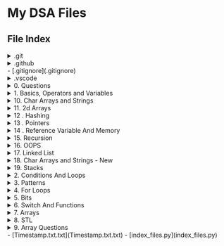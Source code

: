 # My DSA Files

## File Index

<!-- FILE_INDEX_START -->
<details><summary>.git</summary>
- [FETCH_HEAD](.git/FETCH_HEAD)
- [HEAD](.git/HEAD)
- [config](.git/config)
- [description](.git/description)
<details><summary>hooks</summary>
- [applypatch-msg.sample](.git/hooks/applypatch-msg.sample)
- [commit-msg.sample](.git/hooks/commit-msg.sample)
- [fsmonitor-watchman.sample](.git/hooks/fsmonitor-watchman.sample)
- [post-update.sample](.git/hooks/post-update.sample)
- [pre-applypatch.sample](.git/hooks/pre-applypatch.sample)
- [pre-commit.sample](.git/hooks/pre-commit.sample)
- [pre-merge-commit.sample](.git/hooks/pre-merge-commit.sample)
- [pre-push.sample](.git/hooks/pre-push.sample)
- [pre-rebase.sample](.git/hooks/pre-rebase.sample)
- [pre-receive.sample](.git/hooks/pre-receive.sample)
- [prepare-commit-msg.sample](.git/hooks/prepare-commit-msg.sample)
- [push-to-checkout.sample](.git/hooks/push-to-checkout.sample)
- [sendemail-validate.sample](.git/hooks/sendemail-validate.sample)
- [update.sample](.git/hooks/update.sample)
</details>
- [index](.git/index)
<details><summary>info</summary>
- [exclude](.git/info/exclude)
</details>
<details><summary>logs</summary>
- [HEAD](.git/logs/HEAD)
<details><summary>refs</summary>
<details><summary>heads</summary>
- [main](.git/logs/refs/heads/main)
</details>
<details><summary>remotes</summary>
<details><summary>origin</summary>
- [main](.git/logs/refs/remotes/origin/main)
</details>
</details>
</details>
</details>
<details><summary>objects</summary>
<details><summary>pack</summary>
- [pack-702a784c4dff57410cad0e2cdeb038b1ccfe0fd5.idx](.git/objects/pack/pack-702a784c4dff57410cad0e2cdeb038b1ccfe0fd5.idx)
- [pack-702a784c4dff57410cad0e2cdeb038b1ccfe0fd5.pack](.git/objects/pack/pack-702a784c4dff57410cad0e2cdeb038b1ccfe0fd5.pack)
- [pack-702a784c4dff57410cad0e2cdeb038b1ccfe0fd5.rev](.git/objects/pack/pack-702a784c4dff57410cad0e2cdeb038b1ccfe0fd5.rev)
</details>
</details>
<details><summary>refs</summary>
<details><summary>heads</summary>
- [main](.git/refs/heads/main)
</details>
<details><summary>remotes</summary>
<details><summary>origin</summary>
- [main](.git/refs/remotes/origin/main)
</details>
</details>
</details>
- [shallow](.git/shallow)
</details>
<details><summary>.github</summary>
<details><summary>workflows</summary>
- [index-files.yml](.github/workflows/index-files.yml)
</details>
</details>
- [.gitignore](.gitignore)
<details><summary>.vscode</summary>
- [c_cpp_properties.json](.vscode/c_cpp_properties.json)
- [settings.json](.vscode/settings.json)
</details>
<details><summary>0. Questions</summary>
<details><summary>Code Studio , GFG</summary>
<details><summary>1. Basics</summary>
- [DataType.cpp](0. Questions/Code Studio , GFG/1. Basics/DataType.cpp)
- [FA-1ECE.cpp](0. Questions/Code Studio , GFG/1. Basics/FA-1ECE.cpp)
- [FindCharacterCase.cpp](0. Questions/Code Studio , GFG/1. Basics/FindCharacterCase.cpp)
- [NthFibonacciNumber.cpp](0. Questions/Code Studio , GFG/1. Basics/NthFibonacciNumber.cpp)
- [Sumofeven&odd.cpp](0. Questions/Code Studio , GFG/1. Basics/Sumofeven&odd.cpp)
- [SwitchCasestatement.cpp](0. Questions/Code Studio , GFG/1. Basics/SwitchCasestatement.cpp)
- [if_else.cpp](0. Questions/Code Studio , GFG/1. Basics/if_else.cpp)
</details>
<details><summary>2. Basics Maths</summary>
- [CheckArmstrong.cpp](0. Questions/Code Studio , GFG/2. Basics Maths/CheckArmstrong.cpp)
- [CountDigits.cpp](0. Questions/Code Studio , GFG/2. Basics Maths/CountDigits.cpp)
- [GCDorHCF.cpp](0. Questions/Code Studio , GFG/2. Basics Maths/GCDorHCF.cpp)
- [Palindromenumber.cpp](0. Questions/Code Studio , GFG/2. Basics Maths/Palindromenumber.cpp)
- [ReverseBits.cpp](0. Questions/Code Studio , GFG/2. Basics Maths/ReverseBits.cpp)
- [checkprime.cpp](0. Questions/Code Studio , GFG/2. Basics Maths/checkprime.cpp)
- [sumofalld.cpp](0. Questions/Code Studio , GFG/2. Basics Maths/sumofalld.cpp)
</details>
<details><summary>3. Sorting</summary>
- [bubblesort.cpp](0. Questions/Code Studio , GFG/3. Sorting/bubblesort.cpp)
- [insertionsort.cpp](0. Questions/Code Studio , GFG/3. Sorting/insertionsort.cpp)
- [selectionsort.cpp](0. Questions/Code Studio , GFG/3. Sorting/selectionsort.cpp)
</details>
<details><summary>4. Arrays</summary>
<details><summary>1. Easy Questions</summary>
- [CheckSortedArray.cpp](0. Questions/Code Studio , GFG/4. Arrays/1. Easy Questions/CheckSortedArray.cpp)
- [FindTheSingleElement.cpp](0. Questions/Code Studio , GFG/4. Arrays/1. Easy Questions/FindTheSingleElement.cpp)
- [LargestElement.cpp](0. Questions/Code Studio , GFG/4. Arrays/1. Easy Questions/LargestElement.cpp)
- [Left-Rotate-Array.cpp](0. Questions/Code Studio , GFG/4. Arrays/1. Easy Questions/Left-Rotate-Array.cpp)
- [LinearSearch.cpp](0. Questions/Code Studio , GFG/4. Arrays/1. Easy Questions/LinearSearch.cpp)
- [LongestSubarrayWithSumK.cpp](0. Questions/Code Studio , GFG/4. Arrays/1. Easy Questions/LongestSubarrayWithSumK.cpp)
- [LongestSubarraywithsumkpositiveandnegative.cpp](0. Questions/Code Studio , GFG/4. Arrays/1. Easy Questions/LongestSubarraywithsumkpositiveandnegative.cpp)
- [Merge2SortedArray.cpp](0. Questions/Code Studio , GFG/4. Arrays/1. Easy Questions/Merge2SortedArray.cpp)
- [MoveZerostoEnd.cpp](0. Questions/Code Studio , GFG/4. Arrays/1. Easy Questions/MoveZerostoEnd.cpp)
- [PrintLikeAWave.cpp](0. Questions/Code Studio , GFG/4. Arrays/1. Easy Questions/PrintLikeAWave.cpp)
- [RemoveDuplicatesfromSortedArray.cpp](0. Questions/Code Studio , GFG/4. Arrays/1. Easy Questions/RemoveDuplicatesfromSortedArray.cpp)
- [Rotatarray.cpp](0. Questions/Code Studio , GFG/4. Arrays/1. Easy Questions/Rotatarray.cpp)
- [SecondLargestNumber.cpp](0. Questions/Code Studio , GFG/4. Arrays/1. Easy Questions/SecondLargestNumber.cpp)
- [Traffic.cpp](0. Questions/Code Studio , GFG/4. Arrays/1. Easy Questions/Traffic.cpp)
</details>
<details><summary>2. Medium Questions</summary>
- [AlternateNumbers.cpp](0. Questions/Code Studio , GFG/4. Arrays/2. Medium Questions/AlternateNumbers.cpp)
- [Besttimetobuyandsellstock.cpp](0. Questions/Code Studio , GFG/4. Arrays/2. Medium Questions/Besttimetobuyandsellstock.cpp)
- [CountAllSubarraysWithGivenSum.cpp](0. Questions/Code Studio , GFG/4. Arrays/2. Medium Questions/CountAllSubarraysWithGivenSum.cpp)
- [KadanesAlgorithmmaximumsubarraysum.cpp](0. Questions/Code Studio , GFG/4. Arrays/2. Medium Questions/KadanesAlgorithmmaximumsubarraysum.cpp)
- [LongestSuccessiveElements.cpp](0. Questions/Code Studio , GFG/4. Arrays/2. Medium Questions/LongestSuccessiveElements.cpp)
- [MajorityElement.cpp](0. Questions/Code Studio , GFG/4. Arrays/2. Medium Questions/MajorityElement.cpp)
- [MaximumSubarraySum.cpp](0. Questions/Code Studio , GFG/4. Arrays/2. Medium Questions/MaximumSubarraySum.cpp)
- [NextGreaterPermutation.cpp](0. Questions/Code Studio , GFG/4. Arrays/2. Medium Questions/NextGreaterPermutation.cpp)
- [RotateTheMatrix.cpp](0. Questions/Code Studio , GFG/4. Arrays/2. Medium Questions/RotateTheMatrix.cpp)
- [SortAnArrayof0s1sand2s.cpp](0. Questions/Code Studio , GFG/4. Arrays/2. Medium Questions/SortAnArrayof0s1sand2s.cpp)
- [SpiralMatrix.cpp](0. Questions/Code Studio , GFG/4. Arrays/2. Medium Questions/SpiralMatrix.cpp)
- [SuperiorElements.cpp](0. Questions/Code Studio , GFG/4. Arrays/2. Medium Questions/SuperiorElements.cpp)
- [TwoSum.cpp](0. Questions/Code Studio , GFG/4. Arrays/2. Medium Questions/TwoSum.cpp)
- [zeromatrix.cpp](0. Questions/Code Studio , GFG/4. Arrays/2. Medium Questions/zeromatrix.cpp)
</details>
<details><summary>3. Hard Questions</summary>
- [4Sum.cpp](0. Questions/Code Studio , GFG/4. Arrays/3. Hard Questions/4Sum.cpp)
- [LongestSubarrayWithZeroSum.cpp](0. Questions/Code Studio , GFG/4. Arrays/3. Hard Questions/LongestSubarrayWithZeroSum.cpp)
- [MajorityElementnby3.cpp](0. Questions/Code Studio , GFG/4. Arrays/3. Hard Questions/MajorityElementnby3.cpp)
- [Merge TwSortedArraysWithoutExtraSpace.cpp](0. Questions/Code Studio , GFG/4. Arrays/3. Hard Questions/Merge TwSortedArraysWithoutExtraSpace.cpp)
- [MergeAllOverlappingIntervals.cpp](0. Questions/Code Studio , GFG/4. Arrays/3. Hard Questions/MergeAllOverlappingIntervals.cpp)
- [PrintPascalTriangle.cpp](0. Questions/Code Studio , GFG/4. Arrays/3. Hard Questions/PrintPascalTriangle.cpp)
- [SubarrayswithXOR.cpp](0. Questions/Code Studio , GFG/4. Arrays/3. Hard Questions/SubarrayswithXOR.cpp)
- [ThreeSum.cpp](0. Questions/Code Studio , GFG/4. Arrays/3. Hard Questions/ThreeSum.cpp)
</details>
</details>
<details><summary>5. Binary Search</summary>
<details><summary>1. BS on 1D</summary>
- [BinarySearch.cpp](0. Questions/Code Studio , GFG/5. Binary Search/1. BS on 1D/BinarySearch.cpp)
- [CeilTheFloor.CPP](0. Questions/Code Studio , GFG/5. Binary Search/1. BS on 1D/CeilTheFloor.CPP)
- [FindPeakElement.cpp](0. Questions/Code Studio , GFG/5. Binary Search/1. BS on 1D/FindPeakElement.cpp)
- [FirstandLastPositionofanElementInSortedArray.cpp](0. Questions/Code Studio , GFG/5. Binary Search/1. BS on 1D/FirstandLastPositionofanElementInSortedArray.cpp)
- [ImplementLowerBound.cpp](0. Questions/Code Studio , GFG/5. Binary Search/1. BS on 1D/ImplementLowerBound.cpp)
- [ImplementUpperBound.cpp](0. Questions/Code Studio , GFG/5. Binary Search/1. BS on 1D/ImplementUpperBound.cpp)
- [MinimuminRotatedSortedArray.cpp](0. Questions/Code Studio , GFG/5. Binary Search/1. BS on 1D/MinimuminRotatedSortedArray.cpp)
- [Numberofoccurrence.cpp](0. Questions/Code Studio , GFG/5. Binary Search/1. BS on 1D/Numberofoccurrence.cpp)
- [Rotation.cpp](0. Questions/Code Studio , GFG/5. Binary Search/1. BS on 1D/Rotation.cpp)
- [SearchInARotatedSortedArrayII.cpp](0. Questions/Code Studio , GFG/5. Binary Search/1. BS on 1D/SearchInARotatedSortedArrayII.cpp)
- [SearchInRotatedSortedArray.cpp](0. Questions/Code Studio , GFG/5. Binary Search/1. BS on 1D/SearchInRotatedSortedArray.cpp)
- [SearchInsertPosition.cpp](0. Questions/Code Studio , GFG/5. Binary Search/1. BS on 1D/SearchInsertPosition.cpp)
- [SingleElementinaSortedArray.cpp](0. Questions/Code Studio , GFG/5. Binary Search/1. BS on 1D/SingleElementinaSortedArray.cpp)
</details>
<details><summary>2. BS on Ans</summary>
- [FindNthRootOfM.cpp](0. Questions/Code Studio , GFG/5. Binary Search/2. BS on Ans/FindNthRootOfM.cpp)
- [KokoEatingBananas.cpp](0. Questions/Code Studio , GFG/5. Binary Search/2. BS on Ans/KokoEatingBananas.cpp)
- [SquareRootofanumber.cpp](0. Questions/Code Studio , GFG/5. Binary Search/2. BS on Ans/SquareRootofanumber.cpp)
</details>
</details>
<details><summary>6. Recursion</summary>
- [RatInAMaze.cpp](0. Questions/Code Studio , GFG/6. Recursion/RatInAMaze.cpp)
</details>
</details>
<details><summary>LeetCode</summary>
<details><summary>1. Basic Maths</summary>
- [Palindromenumber.cpp](0. Questions/LeetCode/1. Basic Maths/Palindromenumber.cpp)
- [ReverseNumbers.cpp](0. Questions/LeetCode/1. Basic Maths/ReverseNumbers.cpp)
</details>
<details><summary>2. Arrays</summary>
<details><summary>1. Easy Questions</summary>
- [ArrayIsSortedandRotated.cpp](0. Questions/LeetCode/2. Arrays/1. Easy Questions/ArrayIsSortedandRotated.cpp)
- [MaxConsecutiveOnes.cpp](0. Questions/LeetCode/2. Arrays/1. Easy Questions/MaxConsecutiveOnes.cpp)
- [MissingNumber.cpp](0. Questions/LeetCode/2. Arrays/1. Easy Questions/MissingNumber.cpp)
- [MoveZeroes.cpp](0. Questions/LeetCode/2. Arrays/1. Easy Questions/MoveZeroes.cpp)
- [RemoveDuplicatesfromSortedArray.cpp](0. Questions/LeetCode/2. Arrays/1. Easy Questions/RemoveDuplicatesfromSortedArray.cpp)
- [RotateArray.cpp](0. Questions/LeetCode/2. Arrays/1. Easy Questions/RotateArray.cpp)
- [SingleNumber.cpp](0. Questions/LeetCode/2. Arrays/1. Easy Questions/SingleNumber.cpp)
</details>
<details><summary>2. Medium Questions</summary>
- [BestTimetoBuyandSellStock.cpp](0. Questions/LeetCode/2. Arrays/2. Medium Questions/BestTimetoBuyandSellStock.cpp)
- [MajorityElement.cpp](0. Questions/LeetCode/2. Arrays/2. Medium Questions/MajorityElement.cpp)
- [MaximumSubarray.cpp](0. Questions/LeetCode/2. Arrays/2. Medium Questions/MaximumSubarray.cpp)
- [NextPermutation.cpp](0. Questions/LeetCode/2. Arrays/2. Medium Questions/NextPermutation.cpp)
- [RearrangeArrayElementsbySign.cpp](0. Questions/LeetCode/2. Arrays/2. Medium Questions/RearrangeArrayElementsbySign.cpp)
- [RotateImage.cpp](0. Questions/LeetCode/2. Arrays/2. Medium Questions/RotateImage.cpp)
- [SetMatrixZeroes.cpp](0. Questions/LeetCode/2. Arrays/2. Medium Questions/SetMatrixZeroes.cpp)
- [SortColors.cpp](0. Questions/LeetCode/2. Arrays/2. Medium Questions/SortColors.cpp)
- [SpiralMatrix.cpp](0. Questions/LeetCode/2. Arrays/2. Medium Questions/SpiralMatrix.cpp)
- [SubarraySumEqualsK.cpp](0. Questions/LeetCode/2. Arrays/2. Medium Questions/SubarraySumEqualsK.cpp)
- [TwoSum.cpp](0. Questions/LeetCode/2. Arrays/2. Medium Questions/TwoSum.cpp)
</details>
<details><summary>3. Hard Questions</summary>
- [3Sum.cpp](0. Questions/LeetCode/2. Arrays/3. Hard Questions/3Sum.cpp)
- [4Sum.cpp](0. Questions/LeetCode/2. Arrays/3. Hard Questions/4Sum.cpp)
- [MajorityElementII.cpp](0. Questions/LeetCode/2. Arrays/3. Hard Questions/MajorityElementII.cpp)
- [MergeIntervals.cpp](0. Questions/LeetCode/2. Arrays/3. Hard Questions/MergeIntervals.cpp)
- [MergeSortedArray.cpp](0. Questions/LeetCode/2. Arrays/3. Hard Questions/MergeSortedArray.cpp)
- [PascalTriangle.cpp](0. Questions/LeetCode/2. Arrays/3. Hard Questions/PascalTriangle.cpp)
</details>
</details>
<details><summary>3. Binary Search</summary>
<details><summary>1. BS on 1D</summary>
- [BinarySearch.cpp](0. Questions/LeetCode/3. Binary Search/1. BS on 1D/BinarySearch.cpp)
- [FindFirstandLastPositionofElementinSortedArray.cpp](0. Questions/LeetCode/3. Binary Search/1. BS on 1D/FindFirstandLastPositionofElementinSortedArray.cpp)
- [FindMinimuminRotatedSortedArray.cpp](0. Questions/LeetCode/3. Binary Search/1. BS on 1D/FindMinimuminRotatedSortedArray.cpp)
- [FindPeakElement.cpp](0. Questions/LeetCode/3. Binary Search/1. BS on 1D/FindPeakElement.cpp)
- [SearchInsertPosition.cpp](0. Questions/LeetCode/3. Binary Search/1. BS on 1D/SearchInsertPosition.cpp)
- [SearchinRotatedSortedArray.cpp](0. Questions/LeetCode/3. Binary Search/1. BS on 1D/SearchinRotatedSortedArray.cpp)
- [SearchinRotatedSortedArrayII.cpp](0. Questions/LeetCode/3. Binary Search/1. BS on 1D/SearchinRotatedSortedArrayII.cpp)
- [SingleElementinaSortedArray.cpp](0. Questions/LeetCode/3. Binary Search/1. BS on 1D/SingleElementinaSortedArray.cpp)
</details>
<details><summary>2. BS on Ans</summary>
- [AggressiveCows.cpp](0. Questions/LeetCode/3. Binary Search/2. BS on Ans/AggressiveCows.cpp)
- [AllocateBooks.cpp](0. Questions/LeetCode/3. Binary Search/2. BS on Ans/AllocateBooks.cpp)
- [CapacityToShipPackagesWithinDDays.cpp](0. Questions/LeetCode/3. Binary Search/2. BS on Ans/CapacityToShipPackagesWithinDDays.cpp)
- [FindtheSmallestDivisorGivenaThreshold.cpp](0. Questions/LeetCode/3. Binary Search/2. BS on Ans/FindtheSmallestDivisorGivenaThreshold.cpp)
- [KokoEatingBananas.cpp](0. Questions/LeetCode/3. Binary Search/2. BS on Ans/KokoEatingBananas.cpp)
- [KthMissingPositiveNumber.cpp](0. Questions/LeetCode/3. Binary Search/2. BS on Ans/KthMissingPositiveNumber.cpp)
- [MinimumNumberofDaystoMakemBouquets.cpp](0. Questions/LeetCode/3. Binary Search/2. BS on Ans/MinimumNumberofDaystoMakemBouquets.cpp)
- [Painter'sPartitionProblem.cpp](0. Questions/LeetCode/3. Binary Search/2. BS on Ans/Painter'sPartitionProblem.cpp)
- [SplitArrayLargestSum.cpp](0. Questions/LeetCode/3. Binary Search/2. BS on Ans/SplitArrayLargestSum.cpp)
</details>
</details>
<details><summary>4. Recursion And Backtracking</summary>
- [FibonacciNumber.cpp](0. Questions/LeetCode/4. Recursion And Backtracking/FibonacciNumber.cpp)
- [LetterCombinationsofaPhoneNumber.cpp](0. Questions/LeetCode/4. Recursion And Backtracking/LetterCombinationsofaPhoneNumber.cpp)
- [Permutations.cpp](0. Questions/LeetCode/4. Recursion And Backtracking/Permutations.cpp)
- [RatInAMaze.cpp](0. Questions/LeetCode/4. Recursion And Backtracking/RatInAMaze.cpp)
- [Subsets.cpp](0. Questions/LeetCode/4. Recursion And Backtracking/Subsets.cpp)
- [sort_array.cpp](0. Questions/LeetCode/4. Recursion And Backtracking/sort_array.cpp)
</details>
</details>
</details>
<details><summary>1. Basics, Operators and Variables</summary>
- [hello.cpp](1. Basics, Operators and Variables/hello.cpp)
- [operators.cpp](1. Basics, Operators and Variables/operators.cpp)
- [typecasting.cpp](1. Basics, Operators and Variables/typecasting.cpp)
- [variables.cpp](1. Basics, Operators and Variables/variables.cpp)
</details>
<details><summary>10. Char Arrays and Strings</summary>
- [char_1.cpp](10. Char Arrays and Strings/char_1.cpp)
- [char_2.cpp](10. Char Arrays and Strings/char_2.cpp)
- [char_3.cpp](10. Char Arrays and Strings/char_3.cpp)
- [char_4.cpp](10. Char Arrays and Strings/char_4.cpp)
- [char_6.cpp](10. Char Arrays and Strings/char_6.cpp)
</details>
<details><summary>11. 2d Arrays</summary>
- [2d_arr_1.cpp](11. 2d Arrays/2d_arr_1.cpp)
- [2d_linear_search.cpp](11. 2d Arrays/2d_linear_search.cpp)
- [2d_maxrowsum.cpp](11. 2d Arrays/2d_maxrowsum.cpp)
- [2d_printrowsum.cpp](11. 2d Arrays/2d_printrowsum.cpp)
</details>
<details><summary>12 . Hashing</summary>
- [hashing_1.cpp](12 . Hashing/hashing_1.cpp)
- [hashmaps_1.cpp](12 . Hashing/hashmaps_1.cpp)
- [hasing_2.cpp](12 . Hashing/hasing_2.cpp)
</details>
<details><summary>13 . Pointers</summary>
- [doubleptr_1.cpp](13 . Pointers/doubleptr_1.cpp)
- [ptr_1.cpp](13 . Pointers/ptr_1.cpp)
- [ptr_arrays.cpp](13 . Pointers/ptr_arrays.cpp)
- [ptr_char.cpp](13 . Pointers/ptr_char.cpp)
- [ptr_functions_1.cpp](13 . Pointers/ptr_functions_1.cpp)
- [ptr_functioons_2.cpp](13 . Pointers/ptr_functioons_2.cpp)
</details>
<details><summary>14 . Reference Variable And Memory</summary>
- [default_argument.cpp](14 . Reference Variable And Memory/default_argument.cpp)
- [dyanmic_2.cpp](14 . Reference Variable And Memory/dyanmic_2.cpp)
- [dyanmic_3.cpp](14 . Reference Variable And Memory/dyanmic_3.cpp)
- [dynamic_1.cpp](14 . Reference Variable And Memory/dynamic_1.cpp)
- [inlinefunction.cpp](14 . Reference Variable And Memory/inlinefunction.cpp)
- [macros.cpp](14 . Reference Variable And Memory/macros.cpp)
- [ref_1.cpp](14 . Reference Variable And Memory/ref_1.cpp)
- [ref_2.cpp](14 . Reference Variable And Memory/ref_2.cpp)
</details>
<details><summary>15. Recursion</summary>
- [merge_sort.cpp](15. Recursion/merge_sort.cpp)
- [quick_sort.cpp](15. Recursion/quick_sort.cpp)
- [recursion_1.cpp](15. Recursion/recursion_1.cpp)
- [recursion_10.cpp](15. Recursion/recursion_10.cpp)
- [recursion_11.cpp](15. Recursion/recursion_11.cpp)
- [recursion_12.cpp](15. Recursion/recursion_12.cpp)
- [recursion_13.cpp](15. Recursion/recursion_13.cpp)
- [recursion_14_bubblesort.cpp](15. Recursion/recursion_14_bubblesort.cpp)
- [recursion_2.cpp](15. Recursion/recursion_2.cpp)
- [recursion_3.cpp](15. Recursion/recursion_3.cpp)
- [recursion_4.cpp](15. Recursion/recursion_4.cpp)
- [recursion_5.cpp](15. Recursion/recursion_5.cpp)
- [recursion_6.cpp](15. Recursion/recursion_6.cpp)
- [recursion_8_linearsearch.cpp](15. Recursion/recursion_8_linearsearch.cpp)
- [recursion_9_binarysearch.cpp](15. Recursion/recursion_9_binarysearch.cpp)
- [recursiopn_7.cpp](15. Recursion/recursiopn_7.cpp)
</details>
<details><summary>16. OOPS</summary>
- [oops_1.cpp](16. OOPS/oops_1.cpp)
- [oops_2_encapsulation.cpp](16. OOPS/oops_2_encapsulation.cpp)
- [oops_3_inheritance.cpp](16. OOPS/oops_3_inheritance.cpp)
</details>
<details><summary>17. Linked List</summary>
- [DLL_1.cpp](17. Linked List/DLL_1.cpp)
- [LL_1.cpp](17. Linked List/LL_1.cpp)
- [LL_2.cpp](17. Linked List/LL_2.cpp)
- [add_1.cpp](17. Linked List/add_1.cpp)
</details>
<details><summary>18. Char Arrays and Strings - New</summary>
- [KMP-algo.cpp](18. Char Arrays and Strings - New/KMP-algo.cpp)
- [allupeercase.cpp](18. Char Arrays and Strings - New/allupeercase.cpp)
- [char_arr_1.cpp](18. Char Arrays and Strings - New/char_arr_1.cpp)
- [checkpalindrome.cpp](18. Char Arrays and Strings - New/checkpalindrome.cpp)
- [insertspace.cpp](18. Char Arrays and Strings - New/insertspace.cpp)
- [lenofchararr.cpp](18. Char Arrays and Strings - New/lenofchararr.cpp)
- [reverseachararr.cpp](18. Char Arrays and Strings - New/reverseachararr.cpp)
</details>
<details><summary>19. Stacks</summary>
- [NStackInArr.cpp](19. Stacks/NStackInArr.cpp)
- [getNSL.cpp](19. Stacks/getNSL.cpp)
- [gteNSR.cpp](19. Stacks/gteNSR.cpp)
- [stacks_LL.cpp](19. Stacks/stacks_LL.cpp)
- [stacks_arr.cpp](19. Stacks/stacks_arr.cpp)
</details>
<details><summary>2. Conditions And Loops</summary>
- [if-else.cpp](2. Conditions And Loops/if-else.cpp)
- [if-else_3.cpp](2. Conditions And Loops/if-else_3.cpp)
- [if-else_4.cpp](2. Conditions And Loops/if-else_4.cpp)
- [is-else_2.cpp](2. Conditions And Loops/is-else_2.cpp)
- [while-loop_1.cpp](2. Conditions And Loops/while-loop_1.cpp)
- [while-loop_2.cpp](2. Conditions And Loops/while-loop_2.cpp)
- [while-loop_3.cpp](2. Conditions And Loops/while-loop_3.cpp)
- [while-loop_4.cpp](2. Conditions And Loops/while-loop_4.cpp)
</details>
<details><summary>3. Patterns</summary>
- [pattern_15.cpp](3. Patterns/pattern_15.cpp)
- [patterns_1.cpp](3. Patterns/patterns_1.cpp)
- [patterns_10.cpp](3. Patterns/patterns_10.cpp)
- [patterns_11.cpp](3. Patterns/patterns_11.cpp)
- [patterns_12.cpp](3. Patterns/patterns_12.cpp)
- [patterns_13.cpp](3. Patterns/patterns_13.cpp)
- [patterns_14.cpp](3. Patterns/patterns_14.cpp)
- [patterns_16.cpp](3. Patterns/patterns_16.cpp)
- [patterns_17.cpp](3. Patterns/patterns_17.cpp)
- [patterns_18.cpp](3. Patterns/patterns_18.cpp)
- [patterns_19.cpp](3. Patterns/patterns_19.cpp)
- [patterns_2.cpp](3. Patterns/patterns_2.cpp)
- [patterns_20.cpp](3. Patterns/patterns_20.cpp)
- [patterns_21.cpp](3. Patterns/patterns_21.cpp)
- [patterns_22.cpp](3. Patterns/patterns_22.cpp)
- [patterns_3.cpp](3. Patterns/patterns_3.cpp)
- [patterns_4.cpp](3. Patterns/patterns_4.cpp)
- [patterns_5.CPP](3. Patterns/patterns_5.CPP)
- [patterns_6.cpp](3. Patterns/patterns_6.cpp)
- [patterns_7.cpp](3. Patterns/patterns_7.cpp)
- [patterns_8.cpp](3. Patterns/patterns_8.cpp)
- [patterns_9.cpp](3. Patterns/patterns_9.cpp)
- [tempCodeRunnerFile.cpp](3. Patterns/tempCodeRunnerFile.cpp)
</details>
<details><summary>4. For Loops</summary>
- [for-loops_1.cpp](4. For Loops/for-loops_1.cpp)
- [for-loops_2.cpp](4. For Loops/for-loops_2.cpp)
- [for-loops_3.cpp](4. For Loops/for-loops_3.cpp)
- [for-loops_4.cpp](4. For Loops/for-loops_4.cpp)
</details>
<details><summary>5. Bits</summary>
- [binary-to-decimal.cpp](5. Bits/binary-to-decimal.cpp)
- [decimal-to-binary.cpp](5. Bits/decimal-to-binary.cpp)
</details>
<details><summary>6. Switch And Functions</summary>
- [function_1.cpp](6. Switch And Functions/function_1.cpp)
- [function_2.cpp](6. Switch And Functions/function_2.cpp)
- [function_3.cpp](6. Switch And Functions/function_3.cpp)
- [function_4.cpp](6. Switch And Functions/function_4.cpp)
- [function_5.cpp](6. Switch And Functions/function_5.cpp)
- [function_6.cpp](6. Switch And Functions/function_6.cpp)
- [switch_1.cpp](6. Switch And Functions/switch_1.cpp)
- [switch_2.cpp](6. Switch And Functions/switch_2.cpp)
- [switch_3.cpp](6. Switch And Functions/switch_3.cpp)
</details>
<details><summary>7. Arrays</summary>
- [aggressive_cows.cpp](7. Arrays/aggressive_cows.cpp)
- [arrays_1.cpp](7. Arrays/arrays_1.cpp)
- [arrays_2.cpp](7. Arrays/arrays_2.cpp)
- [arrays_3.cpp](7. Arrays/arrays_3.cpp)
- [arrays_4.cpp](7. Arrays/arrays_4.cpp)
- [arrays_5.cpp](7. Arrays/arrays_5.cpp)
- [arrays_6.cpp](7. Arrays/arrays_6.cpp)
- [binary_search_1.cpp](7. Arrays/binary_search_1.cpp)
- [book_allocation.cpp](7. Arrays/book_allocation.cpp)
- [bubble_sort_1.cpp](7. Arrays/bubble_sort_1.cpp)
- [bubble_sort_2.cpp](7. Arrays/bubble_sort_2.cpp)
- [first_last_occurence.cpp](7. Arrays/first_last_occurence.cpp)
- [insertion_sort_1.cpp](7. Arrays/insertion_sort_1.cpp)
- [insertion_sort_2.cpp](7. Arrays/insertion_sort_2.cpp)
- [linear_search.cpp](7. Arrays/linear_search.cpp)
- [painter_partition.cpp](7. Arrays/painter_partition.cpp)
- [pivot_element_1.cpp](7. Arrays/pivot_element_1.cpp)
- [pivot_element_2.cpp](7. Arrays/pivot_element_2.cpp)
- [reversearray.cpp](7. Arrays/reversearray.cpp)
- [selection_sort_1.cpp](7. Arrays/selection_sort_1.cpp)
- [swapalternate.cpp](7. Arrays/swapalternate.cpp)
- [zerosandone.cpp](7. Arrays/zerosandone.cpp)
</details>
<details><summary>8. STL</summary>
- [array.cpp](8. STL/array.cpp)
- [map.cpp](8. STL/map.cpp)
- [queue.cpp](8. STL/queue.cpp)
- [stack.cpp](8. STL/stack.cpp)
- [vectors.cpp](8. STL/vectors.cpp)
- [vectors_2.cpp](8. STL/vectors_2.cpp)
</details>
<details><summary>9. Array Questions</summary>
- [merge2sortedarrays.cpp](9. Array Questions/merge2sortedarrays.cpp)
- [reverse_array.cpp](9. Array Questions/reverse_array.cpp)
</details>
- [Timestamp.txt.txt](Timestamp.txt.txt)
- [index_files.py](index_files.py)
<!-- FILE_INDEX_END -->
